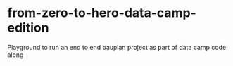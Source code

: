 # from-zero-to-hero-data-camp-edition
Playground to run an end to end bauplan project as part of data camp code along
